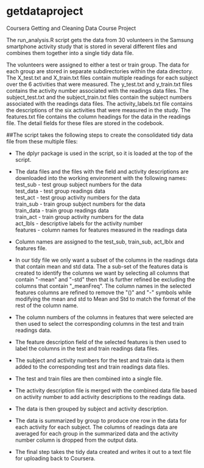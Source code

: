 # getdataproject
Coursera Getting and Cleaning Data Course Project

The run_analysis.R script gets the data from 30 volunteers in the Samsung smartphone activity study that is stored in several different files and combines them together into a single tidy data file.

The volunteers were assigned to either a test or train group. The data for each group are stored in separate subdirectories within the data directory. The X_test.txt and X_train.txt files contain multiple readings for each subject over the 6 activities that were measured. The y_test.txt and y_train.txt files contains the activity number associated with the readings data files. The subject_test.txt and the subject_train.txt files contain the subject numbers associated with the readings data files. The activity_labels.txt file contains the descriptions of the six activities that were measured in the study. The features.txt file contains the column headings for the data in the readings file. The detail fields for these files are stored in the codebook.

##The script takes the following steps to create the consolidated tidy data file from these multiple files:

* The dplyr package is used in the script, so it is loaded at the top of the script.

* The data files and the files with the field and activity descriptions are downloaded into the working environment with the following names:  
test_sub - test group subject numbers for the data  
test_data - test group readings data  
test_act - test group activity numbers for the data   
train_sub - train group subject numbers for the data  
train_data - train group readings data  
train_act - train group activity numbers for the data  
act_lbls - descriptive labels for the activity number  
features - column names for features measured in the readings data   

* Column names are assigned to the test_sub, train_sub, act_lblx and features file.

* In our tidy file we only want a subset of the columns in the readings data that contain mean and std data. The a sub-set of the features data is created to identify the columns we want by selecting all columns that contain "-mean" and "-std" then that is further refined be excluding the columns that contain "_meanFreq". The column names in the selected features columns are refined to remove the "()" and "-" symbols while modifying the mean and std to Mean and Std to match the format of the rest of the column name. 

* The column numbers of the columns in features that were selected are then used to select the corresponding columns in the test and train readings data.

* The feature description field of the selected features is then used to label the columns in the test and train readings data files.

* The subject and activity numbers for the test and train data is them added to the corresponding test and train readings data files.

* The test and train files are then combined into a single file.

* The activity description file is merged with the combined data file based on activity number to add activity descriptions to the readings data.

* The data is then grouped by subject and activity description.

* The data is summarized by group to produce one row in the data for each activity for each subject. The columns of readings data are averaged for each group in the summarized data and the activity number column is dropped from the output data.

* The final step takes the tidy data created and writes it out to a text file for uploading back to Coursera.




